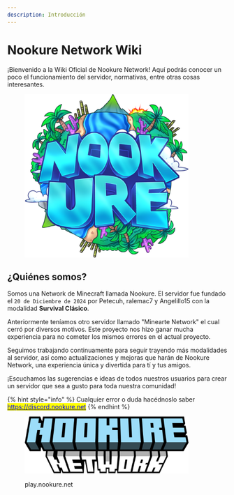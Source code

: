 ```yaml
---
description: Introducción
---
```


# Nookure Network Wiki

¡Bienvenido a la Wiki Oficial de Nookure Network! Aquí podrás conocer un poco el funcionamiento del servidor, normativas, entre otras cosas interesantes.

<figure><img src=".gitbook/assets/LOGO_NEW (1).png" alt="" width="375"><figcaption></figcaption></figure>

## **¿Quiénes somos?** <a href="#quienes-somos" id="quienes-somos"></a>

Somos una Network de Minecraft llamada Nookure. El servidor fue fundado el `20 de Diciembre de 2024` por Petecuh, ralemac7 y Angelillo15 con la modalidad **Survival Clásico**.&#x20;

Anteriormente teníamos otro servidor llamado "Minearte Network" el cual cerró por diversos motivos. Este proyecto nos hizo ganar mucha experiencia para no cometer los mismos errores en el actual proyecto.

Seguimos trabajando continuamente para seguir trayendo más modalidades al servidor, así como actualizaciones y mejoras que harán de Nookure Network, una experiencia única y divertida para tí y tus amigos.

¡Escuchamos las sugerencias e ideas de todos nuestros usuarios para crear un servidor que sea a gusto para toda nuestra comunidad!‌

{% hint style="info" %}
Cualquier error o duda hacédnoslo saber\
[<mark style="color:blue;">https://discord.nookure.net</mark>](https://discord.nookure.net)
{% endhint %}

<figure><img src=".gitbook/assets/image.png" alt="" width="375"><figcaption><p>play.nookure.net</p></figcaption></figure>
